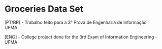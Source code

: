 # Groceries Data Set
[PT/BR] - Trabalho feito para a 3° Prova de Engenharia de Informação UFMA

[ENG] - College project done for the 3rd Exam of Information Engineering - UFMA
